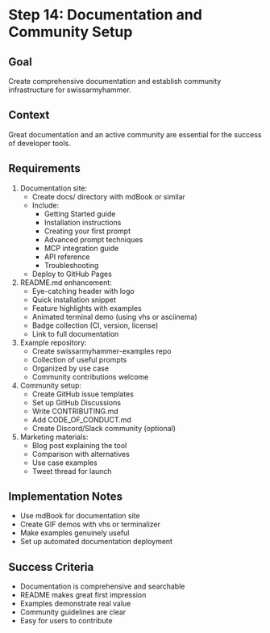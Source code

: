 # Step 14: Documentation and Community Setup

## Goal
Create comprehensive documentation and establish community infrastructure for swissarmyhammer.

## Context
Great documentation and an active community are essential for the success of developer tools.

## Requirements
1. Documentation site:
   - Create docs/ directory with mdBook or similar
   - Include:
     - Getting Started guide
     - Installation instructions
     - Creating your first prompt
     - Advanced prompt techniques
     - MCP integration guide
     - API reference
     - Troubleshooting
   - Deploy to GitHub Pages
2. README.md enhancement:
   - Eye-catching header with logo
   - Quick installation snippet
   - Feature highlights with examples
   - Animated terminal demo (using vhs or asciinema)
   - Badge collection (CI, version, license)
   - Link to full documentation
3. Example repository:
   - Create swissarmyhammer-examples repo
   - Collection of useful prompts
   - Organized by use case
   - Community contributions welcome
4. Community setup:
   - Create GitHub issue templates
   - Set up GitHub Discussions
   - Write CONTRIBUTING.md
   - Add CODE_OF_CONDUCT.md
   - Create Discord/Slack community (optional)
5. Marketing materials:
   - Blog post explaining the tool
   - Comparison with alternatives
   - Use case examples
   - Tweet thread for launch

## Implementation Notes
- Use mdBook for documentation site
- Create GIF demos with vhs or terminalizer
- Make examples genuinely useful
- Set up automated documentation deployment

## Success Criteria
- Documentation is comprehensive and searchable
- README makes great first impression
- Examples demonstrate real value
- Community guidelines are clear
- Easy for users to contribute
